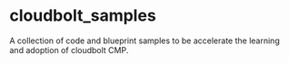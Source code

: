# cloudbolt_samples
A collection of code and blueprint samples to be accelerate the learning and adoption of cloudbolt CMP.
